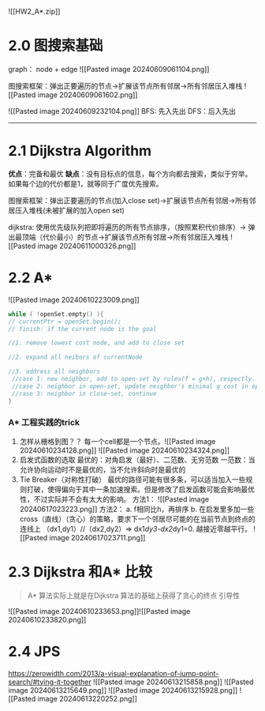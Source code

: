 ![[HW2_A*.zip]]
# 2.0 图搜索基础
 graph： node + edge
 ![[Pasted image 20240609061104.png]]
 
 图搜索框架：弹出正要遍历的节点->扩展该节点所有邻居->所有邻居压入堆栈
![[Pasted image 20240609061602.png]]
   
![[Pasted image 20240609232104.png]] 
BFS: 先入先出
DFS：后入先出

----
# 2.1 Dijkstra Algorithm
**优点**：完备和最优
**缺点**：没有目标点的信息，每个方向都去搜索，类似于穷举。如果每个边的代价都是1，就等同于广度优先搜索。

图搜索框架：弹出正要遍历的节点(加入close set)->扩展该节点所有邻居->所有邻居压入堆栈(未被扩展的加入open set)

dijkstra: 使用优先级队列把即将遍历的所有节点排序，（按照累积代价排序）->
弹出最顶端（代价最小）的节点->扩展该节点所有邻居->所有邻居压入堆栈
![[Pasted image 20240611000326.png]]

# 2.2 A* 
![[Pasted image 20240610223009.png]] 
```cpp
while ( !openSet.empty() ){
// currentPtr = openSet.begin();
// finish: if the current node is the goal

//1. remove lowest cost node, and add to close set

//2. expand all neibors of currentNode  

//3. address all neighbors
 //case 1: new neighbor, add to open-set by rules(f = g+h), respectly.
 //case 2: neighbor in open-set, update neighbor's minimal g_cost in open-set.
 //case 3: neighbor in close-set, continue 
}
```
### A* 工程实践的trick
1. 怎样从栅格到图？？
	每一个cell都是一个节点。![[Pasted image 20240610234128.png]]
	![[Pasted image 20240610234324.png]]
2. 启发式函数的选取
	最优的：对角启发（最好）、二范数、无穷范数
	一范数：当允许协向运动时不是最优的，当不允许斜向时是最优的
3. Tie Breaker（对称性打破）
		最优的路径可能有很多条，可以适当加入一些规则打破，使得偏向于其中一条加速搜索。但是修改了启发函数可能会影响最优性，不过实际并不会有太大的影响。
		方法1：
		![[Pasted image 20240617023223.png]]
		方法2：
		a. f相同比h，再排序
		b. 在启发里多加一些cross（直线）（贪心）的策略，要求下一个邻居尽可能的在当前节点到终点的连线上  （dx1,dy1）//（dx2,dy2）=> dx1*dy3-dx2*dy1=0. 越接近零越平行。
		![[Pasted image 20240617023711.png]]
# 2.3 Dijkstra 和A* 比较

> A* 算法实际上就是在Dijkstra 算法的基础上获得了贪心的终点 引导性

![[Pasted image 20240610233653.png]]![[Pasted image 20240610233820.png]]

# 2.4 JPS
https://zerowidth.com/2013/a-visual-explanation-of-jump-point-search/#tying-it-together
![[Pasted image 20240613215858.png]]
![[Pasted image 20240613215649.png]]
![[Pasted image 20240613215928.png]]
![[Pasted image 20240613220252.png]]